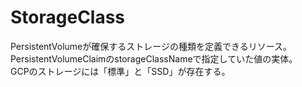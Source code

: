 # StorageClass

PersistentVolumeが確保するストレージの種類を定義できるリソース。  
PersistentVolumeClaimのstorageClassNameで指定していた値の実体。  
GCPのストレージには「標準」と「SSD」が存在する。  

